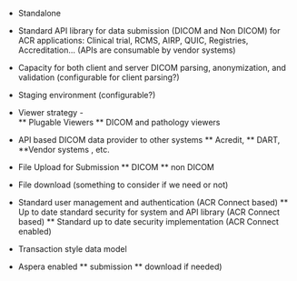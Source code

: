 
*	Standalone
*	Standard API library for data submission (DICOM and Non DICOM) for ACR applications: Clinical trial, RCMS, AIRP, QUIC, Registries, Accreditation... (APIs are consumable by vendor systems) 
*	Capacity for both client and server DICOM parsing, anonymization, and validation (configurable for client parsing?) 
*	Staging environment (configurable?) 

*	Viewer strategy -  
**	Plugable Viewers
**	DICOM and pathology viewers

*	API based DICOM data provider to other systems 
**	Acredit, 
**	DART, 
**Vendor systems , etc. 
*	File Upload for Submission
**	DICOM 
**	non DICOM 
*	File download (something to consider if we need or not) 
*	Standard user management and authentication (ACR Connect based) 
**	Up to date standard security for system and API library (ACR Connect based) 
**	Standard up to date security implementation (ACR Connect enabled)
*	Transaction style data model
*	Aspera enabled 
**	submission 
**	download if needed) 
